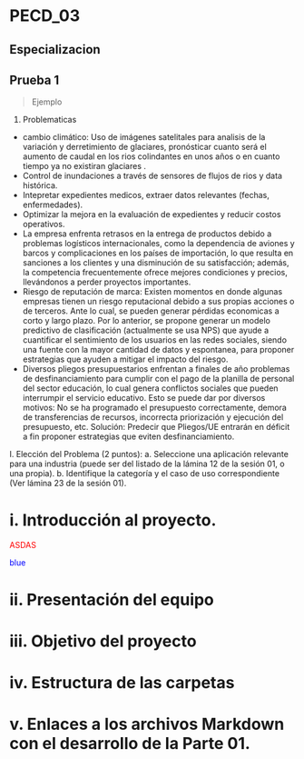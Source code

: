 # PECD_03
## Especializacion
## Prueba 1

> Ejemplo

1. Problematicas
- cambio climático: Uso de imágenes satelitales para analisis de la variación y derretimiento de glaciares, pronósticar cuanto será el aumento de caudal en los rios colindantes en unos años o en cuanto tiempo ya no existiran glaciares .
- Control de inundaciones a través de sensores de flujos de rios y data histórica.
- Intepretar expedientes medicos, extraer datos relevantes (fechas, enfermedades).
- Optimizar la mejora en la evaluación de expedientes y reducir costos operativos.
- La empresa enfrenta retrasos en la entrega de productos debido a problemas logísticos internacionales, como la dependencia de aviones y barcos y complicaciones en los países de importación, lo que resulta en sanciones a los clientes y una disminución de su satisfacción; además, la competencia frecuentemente ofrece mejores condiciones y precios, llevándonos a perder proyectos importantes.
- Riesgo de reputación de marca: Existen momentos en donde algunas empresas tienen un riesgo reputacional debido a sus propias acciones o de terceros. Ante lo cual, se   pueden generar pérdidas economicas a corto y largo plazo. Por lo anterior, se propone generar un modelo predictivo de clasificación (actualmente se usa NPS) que      ayude a cuantificar el sentimiento de los usuarios en las redes sociales, siendo una fuente con la mayor cantidad de datos y espontanea, para proponer estrategias que   ayuden a mitigar el impacto del riesgo.
- Diversos pliegos presupuestarios enfrentan a finales de año problemas de desfinanciamiento para cumplir con el pago de la planilla de personal del sector educación, lo cual genera conflictos sociales que pueden interrumpir el servicio educativo. Esto se puede dar por diversos motivos: No se ha programado el presupuesto correctamente, demora de transferencias de recursos, incorrecta priorización y ejecución del presupuesto, etc. Solución: Predecir que Pliegos/UE entrarán en déficit a fin proponer estrategias que eviten desfinanciamiento.

I. Elección del Problema (2 puntos):
a. Seleccione una aplicación relevante para una industria (puede ser del 
listado de la lámina 12 de la sesión 01, o una propia).
b. Identifique la categoría y el caso de uso correspondiente (Ver lámina 23 
de la sesión 01).


# i. Introducción al proyecto.

<span style="color:red"> ASDAS </span>

<span style="color:blue"> blue </span> 

# ii. Presentación del equipo

# iii. Objetivo del proyecto

# iv. Estructura de las carpetas

# v. Enlaces a los archivos Markdown con el desarrollo de la Parte 01.
